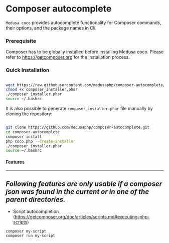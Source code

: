 # Composer autocomplete
`Medusa coco` provides autocomplete functionality for Composer commands, their options, and the package names in Cli.

### Prerequisite

Composer has to be globally installed before installing Medusa coco. Please refer to https://getcomposer.org for the installation process.

### Quick installation

```bash 

wget https://raw.githubusercontent.com/medusaphp/composer-autocomplete/main/composer_installer.phar
chmod +x composer_installer.phar
./composer_installer.phar
source ~/.bashrc
```

It is also possible to generate `composer_installer.phar` file manually by cloning the repository:
```bash 

git clone https://github.com/medusaphp/composer-autocomplete.git
cd composer-autocomplete
composer install
php coco.php --create-installer
./composer_installer.phar
source ~/.bashrc
```

#### Features

--- 
*Following features are only usable if a composer json was
found in the current or in one of the parent directories.*
---

* Script autocompletion (https://getcomposer.org/doc/articles/scripts.md#executing-php-scripts)
```shell
composer my-script
composer run my-script
```
